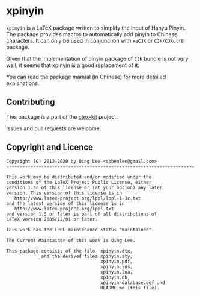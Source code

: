 xpinyin
=======

`xpinyin` is a LaTeX package written to simplify the input of Hanyu Pinyin.
The package provides macros to automatically add pinyin to Chinese characters.
It can only be used in conjunction with `xeCJK` or `CJK/CJKutf8` package.

Given that the implementation of pinyin package of `CJK` bundle is not very
well, it seems that xpinyin is a good replacement of it.

You can read the package manual (in Chinese) for more detailed explanations.

Contributing
------------

This package is a part of the [ctex-kit](https://github.com/CTeX-org/ctex-kit) project.

Issues and pull requests are welcome.

Copyright and Licence
---------------------

    Copyright (C) 2012-2020 by Qing Lee <sobenlee@gmail.com>
    ----------------------------------------------------------------------

    This work may be distributed and/or modified under the
    conditions of the LaTeX Project Public License, either
    version 1.3c of this license or (at your option) any later
    version. This version of this license is in
       http://www.latex-project.org/lppl/lppl-1-3c.txt
    and the latest version of this license is in
       http://www.latex-project.org/lppl.txt
    and version 1.3 or later is part of all distributions of
    LaTeX version 2005/12/01 or later.

    This work has the LPPL maintenance status "maintained".

    The Current Maintainer of this work is Qing Lee.

    This package consists of the file  xpinyin.dtx,
                 and the derived files xpinyin.sty,
                                       xpinyin.pdf,
                                       xpinyin.ins,
                                       xpinyin.lua,
                                       xpinyin.db,
                                       xpinyin-database.def and
                                       README.md (this file).

